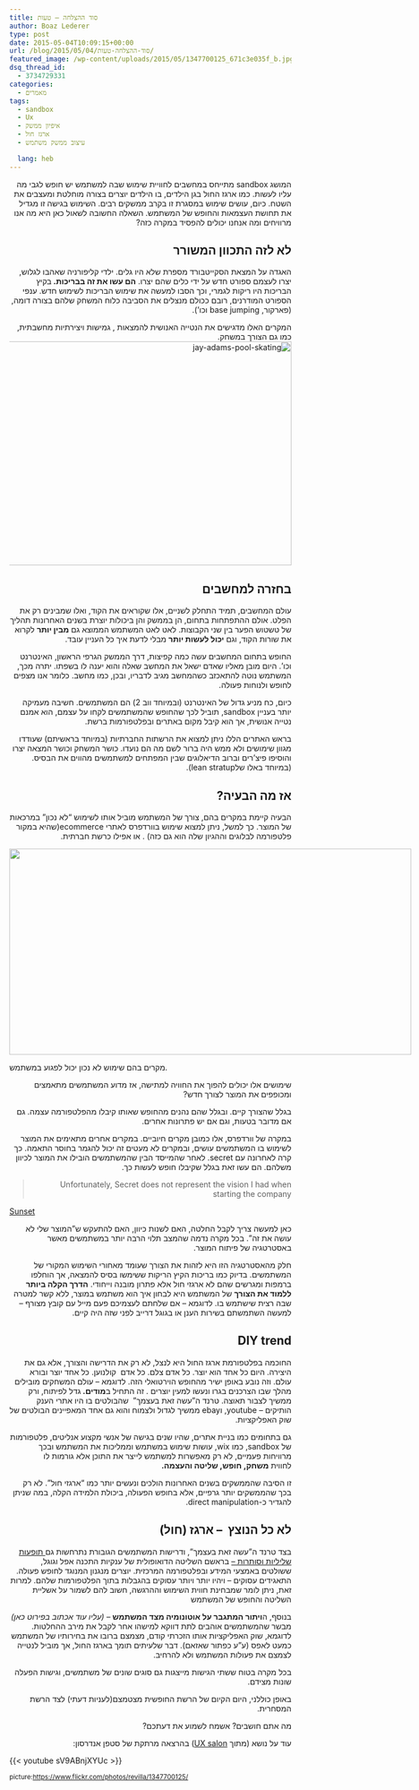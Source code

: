 ```yaml
---
title: סוד ההצלחה – טעות
author: Boaz Lederer
type: post
date: 2015-05-04T10:09:15+00:00
url: /blog/2015/05/04/סוד-ההצלחה-טעות/
featured_image: /wp-content/uploads/2015/05/1347700125_671c3e035f_b.jpg
dsq_thread_id:
  - 3734729331
categories:
  - מאמרים
tags:
  - sandbox
  - Ux
  - איפיון ממשק
  - ארגז חול
  - עיצוב ממשק משתמש

  lang: heb
---
```

<p dir="rtl">
  המושג sandbox מתייחס במחשבים לחוויית שימוש שבה למשתמש יש חופש לגבי מה עליו לעשות. כמו ארגז החול בגן הילדים, בו הילדים יוצרים בצורה מוחלטת ומעצבים את השטח. כיום, עושים שימוש במסגרת זו בקרב ממשקים רבים. השימוש בגישה זו מגדיל את תחושת העצמאות והחופש של המשתמש. השאלה החשובה לשאול כאן היא מה אנו מרוויחים ומה אנחנו יכולים להפסיד במקרה כזה?
</p>

<h2 dir="rtl">
  לא לזה התכוון המשורר
</h2>

<p dir="rtl">
  האגדה על המצאת הסקייטבורד מספרת שלא היו גלים. ילדי קליפורניה שאהבו לגלוש, יצרו לעצמם ספורט חדש על ידי כלים שהם יצרו. <strong>הם עשו את זה בבריכות. </strong>בקיץ הבריכות היו ריקות לגמרי, וכך הסבו למעשה את שימוש הבריכות לשימוש חדש. ענפי הספורט המודרנים, רובם ככולם מנצלים את הסביבה כלוח המשחק שלהם בצורה דומה, (פארקור, base jumping וכו&#8217;).
</p>

<p dir="rtl">
  המקרים האלו מדגישים את הנטייה האנושית להמצאות , גמישות ויצירתיות מחשבתית, כמו גם הצורך במשחק.<img class="alignright wp-image-878 size-full" src="http://www.aniboaz.co.il/Blog/wp-content/uploads/2015/04/jay-adams-pool-skating.jpg" alt="jay-adams-pool-skating" width="600" height="400" srcset="http://www.aniboaz.co.il/Blog/wp-content/uploads/2015/04/jay-adams-pool-skating.jpg 600w, http://www.aniboaz.co.il/Blog/wp-content/uploads/2015/04/jay-adams-pool-skating-420x280.jpg 420w" sizes="(max-width: 600px) 100vw, 600px" />
</p>

<h2 dir="rtl">
  בחזרה למחשבים
</h2>

<p dir="rtl">
  עולם המחשבים, תמיד התחלק לשניים, אלו שקוראים את הקוד, ואלו שמבינים רק את הפלט. אולם ההתפתחות בתחום, הן בממשק והן ביכולות יוצרת בשנים האחרונות תהליך של טשטוש הפער בין שני הקבוצות. לאט לאט המשתמש הממוצא גם <strong>מבין יותר</strong> לקרוא את שורות הקוד, וגם <strong>יכול לעשות יותר</strong> מבלי לדעת איך כל העניין עובד.
</p>

<p dir="rtl">
  החופש בתחום המחשבים עשה כמה קפיצות, דרך הממשק הגרפי הראשון, האינטרנט וכו&#8217;. היום מובן מאליו שאדם ישאל את המחשב שאלה והוא יענה לו בשפתו. יתרה מכך, המשתמש נוטה להתאכזב כשהמחשב מגיב לדבריו, ובכן, כמו מחשב. כלומר אנו מצפים לחופש ולנוחות פעולה.
</p>

<p dir="rtl">
  כיום, כח מניע גדול של האינטרנט (ובמיוחד ווב 2) הם המשתמשים. חשיבה מעמיקה יותר בעניין sandbox, תוביל לכך שהחופש שהמשתמשים לקחו על עצמם, הוא אמנם נטייה אנושית, אך הוא קיבל מקום באתרים ובפלטפורמות ברשת.
</p>

<p dir="rtl">
  בראש האתרים הללו ניתן למצוא את הרשתות החברתיות (במיוחד בראשיתם) שעודדו מגוון שימושים ולא ממש היה ברור לשם מה הם נועדו. כושר המשחק וכושר המצאה יצרו והוסיפו פיצ&#8217;רים וברוב הדיאלוגים שבין המפתחים למשתמשים מהווים את הבסיס.(במיוחד באלו שלlean stratup).
</p>

<h2 dir="rtl">
  אז מה הבעיה?
</h2>

<p dir="rtl">
  הבעיה קיימת במקרים בהם, צורך של המשתמש מוביל אותו לשימוש &#8220;לא נכון&#8221; במרכאות של המוצר. כך למשל, ניתן למצוא שימוש בוורדפרס לאתרי ecommerce(שהיא במקור פלטפורמה לבלוגים וההגיון שלה הוא גם כזה) . או אפילו כרשת חברתית.
</p>

<div style="width: 728px" class="wp-caption alignleft">
  <img class="" src="http://www.defininghopes.com/wp-content/uploads/2013/09/wrong-tools2.jpg" alt="" width="718" height="368" />

  <p class="wp-caption-text">
    מקרים בהם שימוש לא נכון יכול לפגוע במשתמש.
  </p>
</div>

<p dir="rtl">
  שימושים אלו יכולים להפוך את החוויה למתישה, אז מדוע המשתמשים מתאמצים ומכופפים את המוצר לצורך חדש?
</p>

<p dir="rtl">
  בגלל שהצורך קיים. ובגלל שהם נהנים מהחופש שאותו קיבלו מהפלטפורמה עצמה. גם אם מדובר בטעות, וגם אם יש פתרונות אחרים.
</p>

<p dir="rtl">
  <b></b>במקרה של וורדפרס, אלו כמובן מקרים חיוביים. במקרים אחרים מתאימים את המוצר לשימוש בו המשתמשים עושים, ובמקרים לא מעטים זה יכול להגמר בחוסר התאמה. כך קרה לאחרונה עם secret. לאחר שהמייסד הבין שהמשתמשים הובילו את המוצר לכיוון משלהם. הם עשו זאת בגלל שקיבלו חופש לעשות כך.
</p>

> <p dir="rtl">
>   Unfortunately, <span class="markup--quote markup--p-quote is-other" data-creator-ids="anon">Secret does not represent the vision I had when starting the company</span>
> </p>

<a class="m-story" href="https://medium.com/secret-den/sunset-bc18450478d5" data-width="100%" data-collapsed="false">Sunset</a>

<p dir="rtl">
  כאן למעשה צריך לקבל החלטה, האם לשנות כיוון, האם להתעקש ש&#8221;המוצר שלי לא עושה את זה&#8221;. בכל מקרה נדמה שהמצב תלוי הרבה יותר במשתמשים מאשר באסטרטגיה של פיתוח המוצר.
</p>

<p dir="rtl">
  חלק מהאסטרטגיה הזו היא לזהות את הצורך שעומד מאחורי השימוש המקורי של המשתמשים. בדיוק כמו בריכות הקיץ הריקות ששימשו בסיס להמצאה, אך הוחלפו ברמפות ומגרשים שהם לא ארגזי חול אלא פתרון מובנה וייחודי. <b>הדרך הקלה ביותר ללמוד את הצורך</b> של המשתמש היא לבחון איך הוא משתמש במוצר, ללא קשר למטרה שבה רצית שישתמש בו. לדוגמא &#8211; אם שלחתם לעצמיכם פעם מייל עם קובץ מצורף &#8211; למעשה השתמשתם בשירות הענן או בגוגל דרייב לפני שזה היה קיים.
</p>

<h2 dir="rtl">
  DIY trend
</h2>

<p dir="rtl">
  החוכמה בפלטפורמת ארגז החול היא לנצל, לא רק את הדרישה והצורך, אלא גם את היצירה. היום כל אחד הוא יוצר. כל אדם צלם. כל אדם  קולנוען. כל אחד יוצר ובורא עולם. וזה נובע באופן ישיר מהחופש הוירטואלי הזה. לדוגמא &#8211; עולם המשחקים מובילים מהלך שבו הצרכנים בגרו ונעשו למעין יוצרים . זה התחיל ב<strong>מודים. </strong>גדל לפיתוח, ורק ממשיך לצבור תאוצה. טרנד ה&#8221;עשה זאת בעצמך&#8221;  שהבולטים בו היו אתרי הענק הותיקים &#8211; youtube, וebay ממשיך לגדול ולצמוח והוא גם אחד המאפיינים הבולטים של שוק האפליקציות.
</p>

<p dir="rtl">
  גם בתחומים כמו בניית אתרים, שהיו שנים בגישה של אנשי מקצוע אנליטים, פלטפורמות של sandbox, כמו wix, עושות שימוש במשתמש וממליכות את המשתמש ובכך מרוויחות פעמיים, לא רק מאפשרות למשתמש לייצר את התוכן אלא גורמות לו לחווית <strong>משחק, חופש, שליטה והעצמה.</strong>
</p>

<p dir="rtl">
  זו הסיבה שהממשקים בשנים האחרונות הולכים ונעשים יותר כמו &#8220;ארגזי חול&#8221;. לא רק בכך שהממשקים יותר גרפיים, אלא בחופש הפעולה, ביכולת הלמידה הקלה, במה שניתן להגדיר כ-direct manipulation.
</p>

<h2 dir="rtl">
  לא כל הנוצץ  &#8211; ארגז (חול)
</h2>

<p dir="rtl">
  בצד טרנד ה&#8221;עשה זאת בעצמך&#8221;, ודרישות המשתמשים הגובורת נתרחשות גם<span style="text-decoration: underline;"> תופעות שליליות וסותרות &#8211;</span> בראשם השליטה הדואופולית של ענקיות התכנה אפל וגוגל, ששולטים באמצעי המידע ובפלטפורמה המרכזית. יוצרים מנגנון המנוגד לחופש פעולה. התאגידים עסוקים &#8211; ויהיו יותר ויותר עסוקים בהגבלות בתוך הפלטפורמות שלהם. למרות זאת, ניתן לומר שמבחינת חווית השימוש וההרגשה, חשוב להם לשמור על אשליית השליטה והחופש של המשתמש
</p>

<p dir="rtl">
  בנוסף, ה<strong>ויתור המתגבר על אוטונומיה מצד המשתמש</strong> &#8211; <em>(עליו עוד אכתוב בפירוט כאן)</em> מבשר שהמשתמשים אוהבים לתת דווקא למישהו אחר לקבל את מירב ההחלטות. לדוגמא, שוק האפליקציות אותו הזכרתי קודם, מצמצם ברובו את בחירותיו של המשתמש כמעט לאפס (ע&#8221;ע כפתור שאזאם). דבר שלעיתים תומך בארגז החול, אך מוביל לנטייה לצמצם את פעולות המשתמש ולא להרחיב.
</p>

<p dir="rtl">
  בכל מקרה בטוח ששתי הגישות מייצגות גם סוגים שונים של משתמשים, וגישות הפעלה שונות מצידם.
</p>

<p dir="rtl">
  באופן כוללני, היום הקיום של הרשת החופשית מצטמצם(לעניות דעתי) לצד הרשת המסחרית.
</p>

<p dir="rtl">
  מה אתם חושבים? אשמח לשמוע את דעתכם?
</p>

<p dir="rtl">
  עוד על נושא (מתוך <a href="http://www.uxsalon.com/">UX salon</a>) בהרצאה מרתקת של סטפן אנדרסון:
</p>

{{< youtube sV9ABnjXYUc >}}

<small>picture:https://www.flickr.com/photos/revilla/1347700125/</small>
